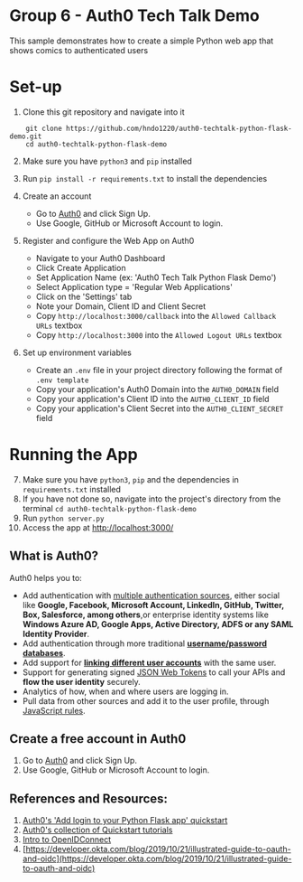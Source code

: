 # Group 6 - Auth0 Tech Talk Demo

This sample demonstrates how to create a simple Python web app that shows comics to
authenticated users

# Set-up
1. Clone this git repository and navigate into it
```
    git clone https://github.com/hndo1220/auth0-techtalk-python-flask-demo.git
    cd auth0-techtalk-python-flask-demo
```
2. Make sure you have `python3` and `pip` installed
3. Run `pip install -r requirements.txt` to install the dependencies
4. Create an account
    * Go to [Auth0](https://auth0.com) and click Sign Up.
    * Use Google, GitHub or Microsoft Account to login.

5. Register and configure the Web App on Auth0
    * Navigate to your Auth0 Dashboard
    * Click Create Application
    * Set Application Name (ex: 'Auth0 Tech Talk Python Flask Demo')
    * Select Application type = 'Regular Web Applications'
    * Click on the 'Settings' tab
    * Note your Domain, Client ID and Client Secret
    * Copy `http://localhost:3000/callback` into the `Allowed Callback URLs` textbox
    * Copy `http://localhost:3000` into the `Allowed Logout URLs` textbox

6. Set up environment variables
    * Create an `.env` file in your project directory following the format of `.env template`
    * Copy your application's Auth0 Domain into the `AUTH0_DOMAIN` field
    * Copy your application's Client ID into the `AUTH0_CLIENT_ID` field
    * Copy your application's Client Secret into the `AUTH0_CLIENT_SECRET` field

# Running the App
7. Make sure you have `python3`, `pip` and the dependencies in `requirements.txt` installed
8. If you have not done so, navigate into the project's directory from the terminal 
`cd auth0-techtalk-python-flask-demo`
9. Run `python server.py`
10. Access the app at [http://localhost:3000/](http://localhost:3000/)

## What is Auth0?

Auth0 helps you to:

* Add authentication with [multiple authentication sources](https://auth0.com/docs/identityproviders),
either social like **Google, Facebook, Microsoft Account, LinkedIn, GitHub, Twitter, Box, Salesforce, among others**,or
enterprise identity systems like **Windows Azure AD, Google Apps, Active Directory, ADFS or any SAML Identity Provider**.
* Add authentication through more traditional **[username/password databases](https://docs.auth0.com/mysql-connection-tutorial)**.
* Add support for **[linking different user accounts](https://auth0.com/docs/link-accounts)** with the same user.
* Support for generating signed [JSON Web Tokens](https://auth0.com/docs/jwt) to call your APIs and
**flow the user identity** securely.
* Analytics of how, when and where users are logging in.
* Pull data from other sources and add it to the user profile, through [JavaScript rules](https://auth0.com/docs/rules).

## Create a free account in Auth0

1. Go to [Auth0](https://auth0.com) and click Sign Up.
2. Use Google, GitHub or Microsoft Account to login.

## References and Resources:
1. [Auth0's 'Add login to your Python Flask app' quickstart](https://auth0.com/docs/quickstart/webapp/python/interactive)
2. [Auth0's collection of Quickstart tutorials](https://auth0.com/docs/quickstarts)
3. [Intro to OpenIDConnect](https://auth0.com/resources/webinars/intro-openid-connect/thankyou)
4. [https://developer.okta.com/blog/2019/10/21/illustrated-guide-to-oauth-and-oidc](https://developer.okta.com/blog/2019/10/21/illustrated-guide-to-oauth-and-oidc)